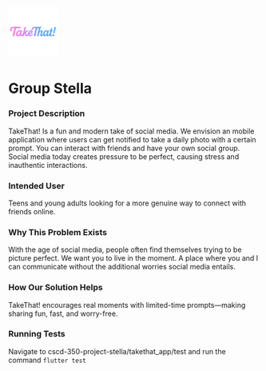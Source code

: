 # <img src="logo.png" alt="drawing" width="100"/>

# Group Stella 

### Project Description

TakeThat! Is a fun and modern take of social media. We envision an mobile application where users can get notified to take a daily photo with a certain prompt. You can interact with friends and have your own social group. Social media today creates pressure to be perfect, causing stress and inauthentic interactions.

### Intended User

Teens and young adults looking for a more genuine way to connect with friends online.

### Why This Problem Exists

With the age of social media, people often find themselves trying to be picture perfect. We want you to live in the moment. A place where you and I can communicate without the additional worries social media entails.

### How Our Solution Helps

TakeThat! encourages real moments with limited-time prompts—making sharing fun, fast, and worry-free.

### Running Tests

Navigate to cscd-350-project-stella/takethat_app/test and run the command ``` flutter test ```




